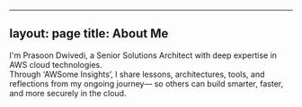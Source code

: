 
---
layout: page
title: About Me
---

I'm Prasoon Dwivedi, a Senior Solutions Architect with deep expertise in AWS cloud technologies.  
Through ‘AWSome Insights’, I share lessons, architectures, tools, and reflections from my ongoing journey—
so others can build smarter, faster, and more securely in the cloud.
